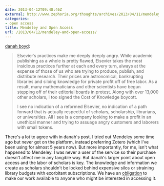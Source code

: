 ```yaml
---
date: 2013-04-12T09:48:46Z
external: http://www.zephoria.org/thoughts/archives/2013/04/11/mendeley-elsevier.html
categories:
- open access
title: Mendeley and Open Access
url: /2013/04/12/mendeley-and-open-access/
---
```


[danah boyd](http://www.zephoria.org/thoughts/archives/2013/04/11/mendeley-elsevier.html):

> Elsevier’s practices make me deeply deeply angry. While academic publishing as a whole is pretty flawed, Elsevier takes the most insidious practices further at each and every turn, always at the expense of those of us who are trying to produce, publish, and distribute research. Their prices are astronomical, bankrupting libraries and siloing knowledge for private profit off of free labor. As a result, many mathematicians and other scientists have begun stepping off of their editorial boards in protest. Along with over 13,000 other scholars, I too signed the Cost of Knowledge boycott.
> 
> I see no indication of a reformed Elsevier, no indication of a path forward that is actually respectful of scholars, scholarship, librarians, or universities. All I see is a company looking to make a profit in an unethical manner and trying to assuage angry customers and laborers with small tokens.

There's a lot to agree with in danah's post. I tried out Mendeley some
time ago but never got on the platform, instead preferring Zotero (which
		I've been using for almost 5 years now). But more importantly,
	 for me, isn't what happened to Mendeley. I was never a user of the
	 service so their purchase doesn't affect me in any tangible way.
	 But danah's larger point about open access and the labor of
	 scholars is key. The knowledge and information we create as
	 scholars shouldn't be locked behind expensive silos or straining
	 library budgets with exorbitant subscriptions. We have an
	 [obligation](http://jasonheppler.org/2011/10/25/the-obligation-of-open-access.html)
	 to make our work available to anyone who might be interested in
	 accessing it.
